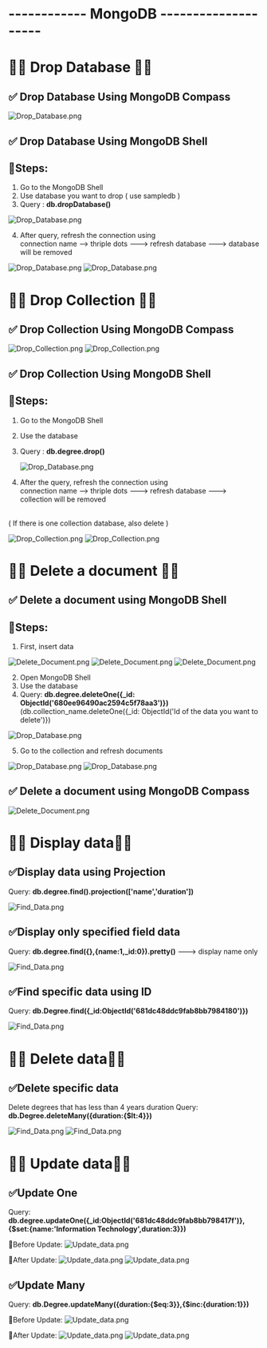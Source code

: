 # ------------ MongoDB --------------------

# 🍃🍃 Drop Database 🍃🍃

## ✅ Drop Database Using MongoDB Compass

![Drop_Database.png](./Outputs/1.1.png)

## ✅ Drop Database Using MongoDB Shell

## 🔹Steps: 

1. Go to the MongoDB Shell
2. Use database you want to drop ( use sampledb )
3. Query : **db.dropDatabase()**

![Drop_Database.png](./Outputs/2_1.png)

4. After query, refresh the connection using <br>
connection name -->  thriple dots ---> refresh database ---> database will be removed

![Drop_Database.png](./Outputs/2_2.png)
![Drop_Database.png](./Outputs/2_3.png)

# 🍃🍃 Drop Collection 🍃🍃

## ✅ Drop Collection Using MongoDB Compass

![Drop_Collection.png](./Outputs/3_1.png)
![Drop_Collection.png](./Outputs/3_2.png)

## ✅ Drop Collection Using MongoDB Shell

## 🔹Steps: 

1. Go to the MongoDB Shell
2. Use the database 
3. Query : **db.degree.drop()**
   
   ![Drop_Database.png](./Outputs/4_1.png)
   
5. After the query, refresh the connection using <br>
connection name -->  thriple dots ---> refresh database ---> collection will be removed
<br>
( If there is one collection database, also delete )

 ![Drop_Collection.png](./Outputs/4_2.png) 
 ![Drop_Collection.png](./Outputs/4_3.png)


# 🍃🍃 Delete a document 🍃🍃

## ✅ Delete a document using MongoDB Shell

## 🔹Steps: 

1. First, insert data

 ![Delete_Document.png](./Outputs/5_1.png) 
 ![Delete_Document.png](./Outputs/5_2.png)
 ![Delete_Document.png](./Outputs/5_3.png)

2. Open MongoDB Shell
3. Use the database
4. Query: **db.degree.deleteOne({_id: ObjectId('680ee96490ac2594c5f78aa3')})**
(db.collection_name.deleteOne({_id: ObjectId('Id of the data you want to delete')})

 ![Drop_Database.png](./Outputs/5_4.png) 

5. Go to the collection and refresh documents

 ![Drop_Database.png](./Outputs/5_5.png) 
 ![Drop_Database.png](./Outputs/5_6.png) 

 
## ✅ Delete a document using MongoDB Compass

![Delete_Document.png](./Outputs/5_7.png) 

# 🍃🍃 Display data🍃🍃

## ✅Display data using Projection 

 Query: **db.degree.find().projection(['name','duration'])**

![Find_Data.png](./Outputs/6_1.png) 

## ✅Display only specified field data

Query: **db.degree.find({},{name:1,_id:0}).pretty()** ---> display name only

![Find_Data.png](./Outputs/6_2.png) 

## ✅Find specific data using ID

Query: **db.Degree.find({_id:ObjectId('681dc48ddc9fab8bb7984180')})** 

![Find_Data.png](./Outputs/6_3.png) 

# 🍃🍃 Delete data🍃🍃

## ✅Delete specific data

Delete degrees that has less than 4 years duration
Query: **db.Degree.deleteMany({duration:{$lt:4}})** 

![Find_Data.png](./Outputs/6_4.png) 
![Find_Data.png](./Outputs/6_5.png) 

# 🍃🍃 Update data🍃🍃

## ✅Update One 

Query: **db.degree.updateOne({_id:ObjectId('681dc48ddc9fab8bb798417f')},{$set:{name:'Information Technology',duration:3}})** 

🔹Before Update:
![Update_data.png](./Outputs/6_6.png) 

🔹After Update:
![Update_data.png](./Outputs/6_7.png) 
![Update_data.png](./Outputs/6_8.png) 


## ✅Update Many

Query: **db.Degree.updateMany({duration:{$eq:3}},{$inc:{duration:1}})** 

🔹Before Update:
![Update_data.png](./Outputs/7_1.png) 

🔹After Update:
![Update_data.png](./Outputs/7_2.png) 
![Update_data.png](./Outputs/7_3.png) 



